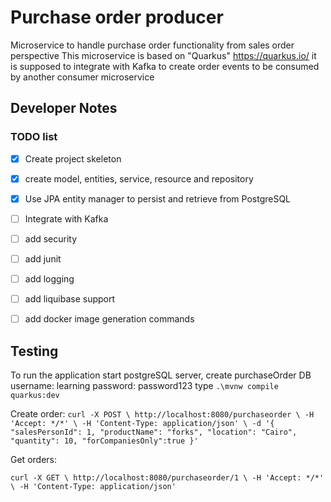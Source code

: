 ﻿# Purchase order producer
Microservice to handle purchase order functionality from sales order perspective
This microservice is based on "Quarkus" https://quarkus.io/
it is supposed to integrate with Kafka to create order events to be consumed by another consumer microservice
## Developer Notes

### TODO list

- [x] Create project skeleton
- [x] create model, entities, service, resource and repository
- [x] Use JPA entity manager to persist and retrieve from PostgreSQL
- [ ] Integrate with Kafka
- [ ] add security
- [ ] add junit
- [ ] add logging
- [ ] add liquibase support
- [ ] add docker image generation commands


## Testing

To run the application start postgreSQL server, create purchaseOrder DB username: learning password: password123
type `.\mvnw compile quarkus:dev`

Create order:
`curl -X POST \
  http://localhost:8080/purchaseorder \
  -H 'Accept: */*' \
  -H 'Content-Type: application/json' \
  -d '{
	"salesPersonId": 1,
    "productName": "forks",
    "location": "Cairo",
    "quantity": 10,
    "forCompaniesOnly":true
}'`

Get orders:

`curl -X GET \
  http://localhost:8080/purchaseorder/1 \
  -H 'Accept: */*' \
  -H 'Content-Type: application/json'`
